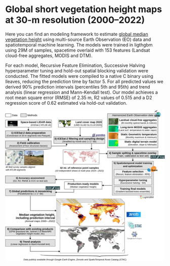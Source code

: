 # Global short vegetation height maps at 30-m resolution (2000–2022)

Here you can find an modeling framework to estimate [global median vegetation height](https://doi.org/10.5281/zenodo.15198676) using multi-source Earth Observation (EO) data and spatiotemporal machine learning. The models were trained in ligthgbm using 29M of samples, spacetime overlaid with 153 features (Landsat cloud-free aggregates, MODIS and DTM). 

For each model, Recursive Feature Elimination, Successive Halving hyperparameter tuning and hold-out spatial blocking validation were conducted. The fitted models were compiled to a native C binary using lleaves, reducing the prediction time by factor 5. For all predicted values we derived 90% prediction intervals (percentiles 5th and 95th) and trend analysis (linear regression and Mann-Kendall test). Our model achieves a root mean square error (RMSE) of 2.35 m, R2 values of 0.515 and a D2 regression score of 0.62 estimated via hold-out validation.

![Livestock modeling framework](figs/data_methods.png)